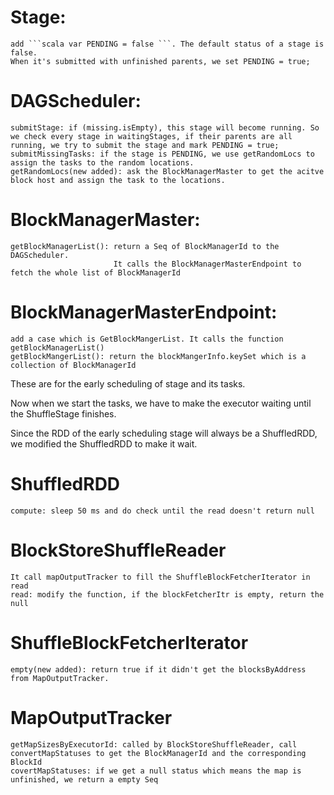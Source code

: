 # Stage:
    add ```scala var PENDING = false ```. The default status of a stage is false.
    When it's submitted with unfinished parents, we set PENDING = true;

# DAGScheduler:
    submitStage: if (missing.isEmpty), this stage will become running. So we check every stage in waitingStages, if their parents are all running, we try to submit the stage and mark PENDING = true;
    submitMissingTasks: if the stage is PENDING, we use getRandomLocs to assign the tasks to the random locations.
    getRandomLocs(new added): ask the BlockManagerMaster to get the acitve block host and assign the task to the locations.

# BlockManagerMaster:
    getBlockManagerList(): return a Seq of BlockManagerId to the DAGScheduler.
                           It calls the BlockManagerMasterEndpoint to fetch the whole list of BlockManagerId

# BlockManagerMasterEndpoint:
    add a case which is GetBlockMangerList. It calls the function getBlockManagerList()
    getBlockMangerList(): return the blockMangerInfo.keySet which is a collection of BlockManagerId

These are for the early scheduling of stage and its tasks.

Now when we start the tasks, we have to make the executor waiting until the ShuffleStage finishes.

Since the RDD of the early scheduling stage will always be a ShuffledRDD, we modified the ShuffledRDD to make it wait.

# ShuffledRDD
    compute: sleep 50 ms and do check until the read doesn't return null

# BlockStoreShuffleReader
    It call mapOutputTracker to fill the ShuffleBlockFetcherIterator in read
    read: modify the function, if the blockFetcherItr is empty, return the null

# ShuffleBlockFetcherIterator
    empty(new added): return true if it didn't get the blocksByAddress from MapOutputTracker. 

# MapOutputTracker
    getMapSizesByExecutorId: called by BlockStoreShuffleReader, call convertMapStatuses to get the BlockManagerId and the corresponding BlockId 
    covertMapStatuses: if we get a null status which means the map is unfinished, we return a empty Seq
